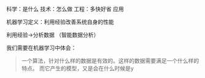 
科学：是什么
技术：怎么做
工程：多快好省
应用

机器学习定义：利用经验改善系统自身的性能

利用经验->分析数据 （智能数据分析）

我们需要在机器学习中体会：
> 一个算法，针对什么样的数据是有效的。这样的数据需要满足一个什么样的特点。
> 而它产生的模型，又是会在什么时候是y

